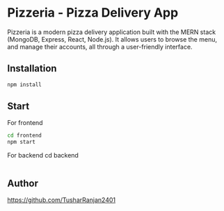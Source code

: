 # Pizzeria - Pizza Delivery App

Pizzeria is a modern pizza delivery application built with the MERN stack (MongoDB, Express, React, Node.js). It allows users to browse the menu, and manage their accounts, all through a user-friendly interface.

## Installation
```bash
npm install
```
## Start
For frontend
```bash
cd frontend
npm start
```
For backend
cd backend
```npm start
```
## Author
https://github.com/TusharRanjan2401

